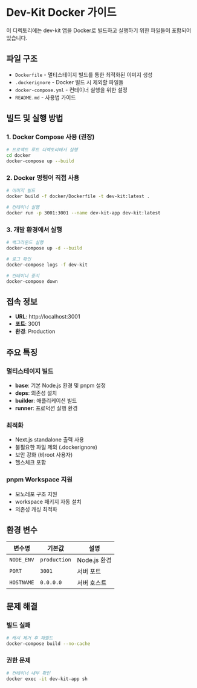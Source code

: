 # Dev-Kit Docker 가이드

이 디렉토리에는 dev-kit 앱을 Docker로 빌드하고 실행하기 위한 파일들이 포함되어 있습니다.

## 파일 구조

- `Dockerfile` - 멀티스테이지 빌드를 통한 최적화된 이미지 생성
- `.dockerignore` - Docker 빌드 시 제외할 파일들
- `docker-compose.yml` - 컨테이너 실행을 위한 설정
- `README.md` - 사용법 가이드

## 빌드 및 실행 방법

### 1. Docker Compose 사용 (권장)

```bash
# 프로젝트 루트 디렉토리에서 실행
cd docker
docker-compose up --build
```

### 2. Docker 명령어 직접 사용

```bash
# 이미지 빌드
docker build -f docker/Dockerfile -t dev-kit:latest .

# 컨테이너 실행
docker run -p 3001:3001 --name dev-kit-app dev-kit:latest
```

### 3. 개발 환경에서 실행

```bash
# 백그라운드 실행
docker-compose up -d --build

# 로그 확인
docker-compose logs -f dev-kit

# 컨테이너 중지
docker-compose down
```

## 접속 정보

- **URL**: http://localhost:3001
- **포트**: 3001
- **환경**: Production

## 주요 특징

### 멀티스테이지 빌드
- **base**: 기본 Node.js 환경 및 pnpm 설정
- **deps**: 의존성 설치
- **builder**: 애플리케이션 빌드
- **runner**: 프로덕션 실행 환경

### 최적화
- Next.js standalone 출력 사용
- 불필요한 파일 제외 (.dockerignore)
- 보안 강화 (비root 사용자)
- 헬스체크 포함

### pnpm Workspace 지원
- 모노레포 구조 지원
- workspace 패키지 자동 설치
- 의존성 캐싱 최적화

## 환경 변수

| 변수명 | 기본값 | 설명 |
|--------|--------|------|
| `NODE_ENV` | `production` | Node.js 환경 |
| `PORT` | `3001` | 서버 포트 |
| `HOSTNAME` | `0.0.0.0` | 서버 호스트 |

## 문제 해결

### 빌드 실패
```bash
# 캐시 제거 후 재빌드
docker-compose build --no-cache
```

### 권한 문제
```bash
# 컨테이너 내부 확인
docker exec -it dev-kit-app sh
```
